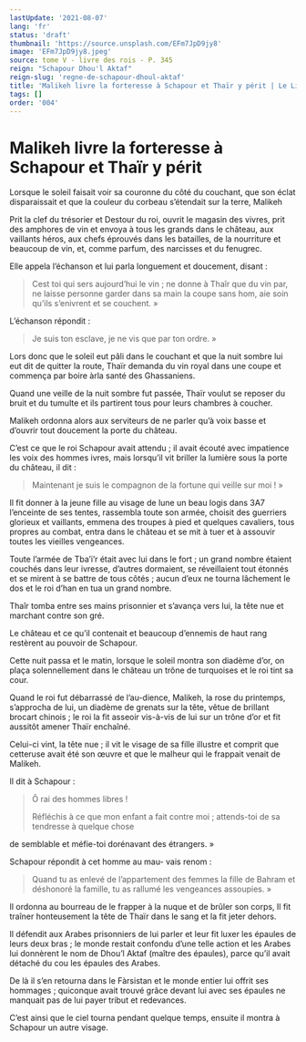 ```yaml
---
lastUpdate: '2021-08-07'
lang: 'fr'
status: 'draft'
thumbnail: 'https://source.unsplash.com/EFm7JpD9jy8'
image: 'EFm7JpD9jy8.jpeg'
source: tome V - livre des rois - P. 345
reign: "Schapour Dhou'l Aktaf"
reign-slug: 'regne-de-schapour-dhoul-aktaf'
title: 'Malikeh livre la forteresse à Schapour et Thaïr y périt | Le Livre des Rois | Shâhnâmeh'
tags: []
order: '004'
---
```


<!-- LTeX: language=fr -->

# Malikeh livre la forteresse à Schapour et Thaïr y périt

Lorsque le soleil faisait voir sa couronne du côté du couchant, que son éclat disparaissait et que la couleur du corbeau s’étendait sur la terre, Malikeh

Prit la clef du trésorier et Destour du roi, ouvrit le magasin des vivres, prit des amphores de vin et envoya à tous les grands dans le château, aux vaillants héros, aux chefs éprouvés dans les batailles, de la nourriture et beaucoup de vin, et, comme parfum, des narcisses et du fenugrec.

Elle appela l’échanson et lui parla longuement et doucement, disant :

> Cest toi qui sers aujourd’hui le vin ; ne donne à Thaîr que du vin par, ne laisse personne garder dans sa main la coupe sans hom, aie soin qu’ils s’enivrent et se couchent. »

L’échanson répondit :

> Je suis ton esclave, je ne vis que par ton ordre. »

Lors donc que le soleil eut pâli dans le couchant et que la nuit sombre lui eut dit de quitter la route, Thaïr demanda du vin royal dans une coupe et commença par boire àrla santé des Ghassaniens.

Quand une veille de la nuit sombre fut passée, Thaïr voulut se reposer du bruit et du tumulte et ils partirent tous pour leurs chambres à coucher.

Malikeh ordonna alors aux serviteurs de ne parler qu’à voix basse et d’ouvrir tout doucement la porte du château.

C’est ce que le roi Schapour avait attendu ; il avait écouté avec impatience les voix des hommes ivres, mais lorsqu’il vit briller la lumière sous la porte du château, il dit :

> Maintenant je suis le compagnon de la fortune qui veille sur moi ! »

Il fit donner à la jeune fille au visage de lune un beau logis dans 3A7 l’enceinte de ses tentes, rassembla toute son armée, choisit des guerriers glorieux et vaillants, emmena des troupes à pied et quelques cavaliers, tous propres au combat, entra dans le château et se mit à tuer et à assouvir toutes les vieilles vengeances.

Toute l’armée de Tba’i’r était avec lui dans le fort ; un grand nombre étaient couchés dans leur ivresse, d’autres dormaient, se réveillaient tout étonnés et se mirent à se battre de tous côtés ; aucun d’eux ne tourna lâchement le dos et le roi d’han en tua un grand nombre.

Thaîr tomba entre ses mains prisonnier et s’avança vers lui, la tête nue et marchant contre son gré.

Le château et ce qu’il contenait et beaucoup d’ennemis de haut rang restèrent au pouvoir de Schapour.

Cette nuit passa et le matin, lorsque le soleil montra son diadème d’or, on plaça solennellement dans le château un trône de turquoises et le roi tint sa cour.

Quand le roi fut débarrassé de l’au-dience, Malikeh, la rose du printemps, s’approcha de lui, un diadème de grenats sur la tête, vêtue de brillant brocart chinois ; le roi la fit asseoir vis-à-vis de lui sur un trône d’or et fit aussitôt amener Thaïr enchaîné.

Celui-ci vint, la tête nue ; il vit le visage de sa fille illustre et comprit que cetteruse avait été son œuvre et que le malheur qui le frappait venait de Malikeh.

Il dit à Schapour :

> Ô rai des hommes libres !
>
> Réfléchis à ce que mon enfant a fait contre moi ; attends-toi de sa tendresse à quelque chose
>
> 
de semblable et méfie-toi dorénavant des étrangers. »

Schapour répondit à cet homme au mau-
vais renom :

> Quand tu as enlevé de l’appartement des femmes la fille de Bahram et déshonoré la famille, tu as rallumé les vengeances assoupies. »

Il ordonna au bourreau de le frapper à la nuque et de brûler son corps, Il fit traîner honteusement la tête de Thaïr dans le sang et la fit jeter dehors.

Il défendit aux Arabes prisonniers de lui parler et leur fit luxer les épaules de leurs deux bras ; le monde restait confondu d’une telle action et les Arabes lui donnèrent le nom de Dhou’l Aktaf (maître des épaules), parce qu’il avait détaché du cou les épaules des Arabes.

De là il s’en retourna dans le Fàrsistan et le monde entier lui offrit ses hommages ; quiconque avait trouvé grâce devant lui avec ses épaules ne manquait pas de lui payer tribut et redevances.

C’est ainsi que le ciel tourna pendant quelque temps, ensuite il montra à Schapour un autre visage.
